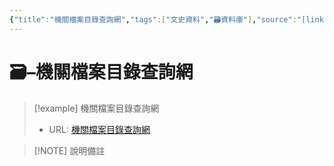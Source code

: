 ```yaml
---
{"title":"機關檔案目錄查詢網","tags":["文史資料","🗃️資料庫"],"source":"[link](https://near.archives.gov.tw/home)","note":"","platform":"國發會檔案管理局","type":["🗃️資料庫"],"create-date":"2025-05-30 05:16","dg-publish":true,"permalink":"/機關檔案目錄查詢網/","dgPassFrontmatter":true,"created":"2025-05-30T05:15:40.909+08:00","updated":"2025-05-30T05:16:17.376+08:00"}
---
```




# 🗃️–機關檔案目錄查詢網



> [!example] 機關檔案目錄查詢網
> - URL: [機關檔案目錄查詢網](https://near.archives.gov.tw/home)



> [!NOTE] 說明備註
> 


